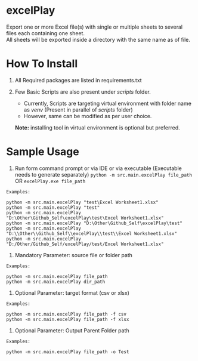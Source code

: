# excelPlay
Export one or more Excel file(s) with single or multiple sheets to several files each containing one sheet.
<BR>All sheets will be exported inside a directory with the same name as of file. 

# How To Install

1. All Required packages are listed in requirements.txt
1. Few Basic Scripts are also present under <i>scripts</i> folder.
   - Currently, Scripts are targeting virtual environment with folder name as <i>venv</i> (Present in parallel of <i>scripts</i> folder)
   - However, same can be modified as per user choice.
   
    **Note:** installing tool in virtual environment is optional but preferred.

# Sample Usage
1. Run form command prompt or via IDE or via executable (Executable needs to generate separately) 
`python -m src.main.excelPlay file_path` OR `excelPlay.exe file_path`

```
Examples:

python -m src.main.excelPlay "test\Excel Worksheet1.xlsx"
python -m src.main.excelPlay "test"
python -m src.main.excelPlay "D:\Other\Github_Self\excelPlay\test\Excel Worksheet1.xlsx"
python -m src.main.excelPlay "D:\Other\Github_Self\excelPlay\test"
python -m src.main.excelPlay "D:\\Other\\Github_Self\\excelPlay\\test\\Excel Worksheet1.xlsx"
python -m src.main.excelPlay "D:/Other/Github_Self/excelPlay/test/Excel Worksheet1.xlsx"
```
1. Mandatory Parameter: source file or folder path

```
Examples:

python -m src.main.excelPlay file_path
python -m src.main.excelPlay dir_path
```
1. Optional Parameter: target format (csv or xlsx)

```
Examples:

python -m src.main.excelPlay file_path -f csv
python -m src.main.excelPlay file_path -f xlsx
```
1. Optional Parameter: Output Parent Folder path

```
Examples:

python -m src.main.excelPlay file_path -o Test
```
